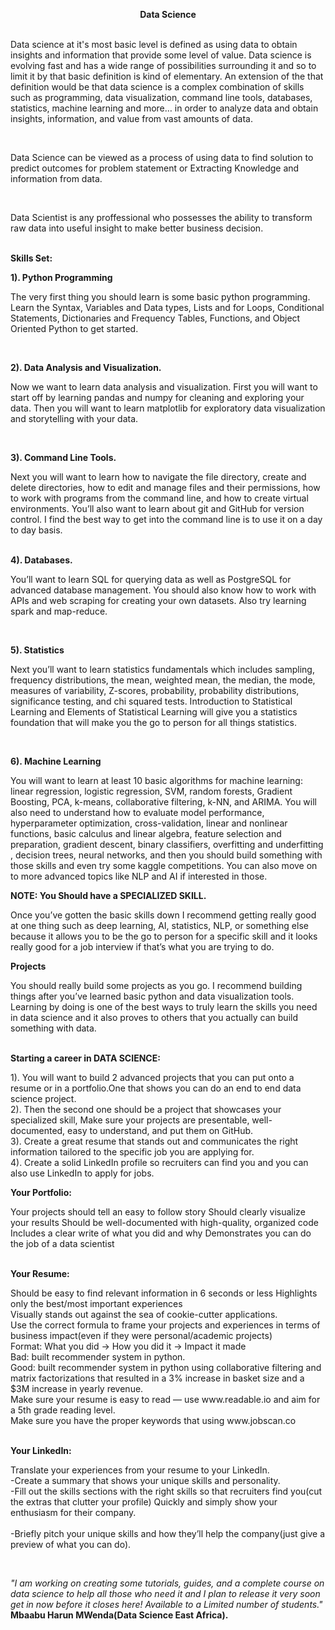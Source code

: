 <b> <center> Data Science </center></b> <br>
<p>Data science at it's most basic level is defined as using data to obtain insights and information that provide some level of value. Data science is evolving fast and has a wide range of possibilities surrounding it and so to limit it by that basic definition is kind of elementary. An extension of the that definition would be that data science is a complex combination of skills such as programming, data visualization, command line tools, databases, statistics, machine learning and more… in order to analyze data and obtain insights, information, and value from vast amounts of data.</p><br>
<p>Data Science can be viewed as a process of using data to find solution to predict outcomes for problem statement or Extracting Knowledge and information from data.</p><br>
<p>Data Scientist is any proffessional who possesses the ability to transform raw data into useful insight to make better business decision.</p>
  <br>
<b> Skills Set:</b><br>

<b>1). Python Programming </b><br>
<p>The very first thing you should learn is some basic python programming. Learn the Syntax, Variables and Data types, Lists and for Loops, Conditional Statements, Dictionaries and Frequency Tables, Functions, and Object Oriented Python to get started.</p><br>


<b>2). Data Analysis and Visualization.</b><br>
<p>Now we want to learn data analysis and visualization. First you will want to start off by learning pandas and numpy for cleaning and exploring your data. Then you will want to learn matplotlib for exploratory data visualization and storytelling with your data.</p><br>


<b>3). Command Line Tools.</b><br>
<p>Next you will want to learn how to navigate the file directory, create and delete directories, how to edit and manage files and their permissions, how to work with programs from the command line, and how to create virtual environments. You’ll also want to learn about git and GitHub for version control.
I find the best way to get into the command line is to use it on a day to day basis.</p><br>
<b>4). Databases.</b><br>
<p>You’ll want to learn SQL for querying data as well as PostgreSQL for advanced database management. You should also know how to work with APIs and web scraping for creating your own datasets. Also try learning spark and map-reduce.
</p><br>

<b> 5). Statistics</b><br>
<p>Next you’ll want to learn statistics fundamentals which includes sampling, frequency distributions, the mean, weighted mean, the median, the mode, measures of variability, Z-scores, probability, probability distributions, significance testing, and chi squared tests.
Introduction to Statistical Learning and Elements of Statistical Learning will give you a statistics foundation that will make you the go to person for all things statistics.</p><br>

<b>6). Machine Learning </b><br>
<p>You will want to learn at least 10 basic algorithms for machine learning: linear regression, logistic regression, SVM, random forests, Gradient Boosting, PCA, k-means, collaborative filtering, k-NN, and ARIMA.
You will also need to understand how to evaluate model performance, hyperparameter optimization, cross-validation, linear and nonlinear functions, basic calculus and linear algebra, feature selection and preparation, gradient descent, binary classifiers, overfitting and underfitting , decision trees, neural networks, and then you should build something with those skills and even try some kaggle competitions. You can also move on to more advanced topics like NLP and AI if interested in those.</p>
<b>NOTE: You Should have a SPECIALIZED SKILL.</b> <br>
<p>Once you’ve gotten the basic skills down I recommend getting really good at one thing such as deep learning, AI, statistics, NLP, or something else because it allows you to be the go to person for a specific skill and it looks really good for a job interview if that’s what you are trying to do.
</p><b>Projects</b>
<p>You should really build some projects as you go. I recommend building things after you’ve learned basic python and data visualization tools. Learning by doing is one of the best ways to truly learn the skills you need in data science and it also proves to others that you actually can build something with data. </p>
<br>
<b>Starting a career in DATA SCIENCE: </b>
<p>
1). You will want to build 2 advanced projects that you can put onto a resume or in a portfolio.One that shows you can do an end to end data science project.<br>
2). Then the second one should be a project that showcases your specialized skill, Make sure your projects are presentable, well-documented, easy to understand, and put them on GitHub.<br>
3). Create a great resume that stands out and communicates the right information tailored to the specific job you are applying for.
<br>
4). Create a solid LinkedIn profile so recruiters can find you and you can also use LinkedIn to apply for jobs.<br></p>
<b> Your Portfolio: </b><br>
<p>Your projects should tell an easy to follow story
Should clearly visualize your results
Should be well-documented with high-quality, organized code
Includes a clear write of what you did and why
Demonstrates you can do the job of a data scientist</p><br>
<b> Your Resume: </b><br>

<p>Should be easy to find relevant information in 6 seconds or less
Highlights only the best/most important experiences<br>
Visually stands out against the sea of cookie-cutter applications.<br>
Use the correct formula to frame your projects and experiences in terms of business impact(even if they were personal/academic projects)<br>
Format: What you did -> How you did it -> Impact it made<br>
Bad: built recommender system in python.<br>
Good: built recommender system in python using collaborative filtering and matrix factorizations that resulted in a 3% increase in basket size and a $3M increase in yearly revenue.<br>
Make sure your resume is easy to read — use www.readable.io and aim for a 5th grade reading level.<br>
Make sure you have the proper keywords that using www.jobscan.co </p><br>
<b>Your LinkedIn:</b><br>
<p>Translate your experiences from your resume to your LinkedIn.<br>
-Create a summary that shows your unique skills and personality.<br>
-Fill out the skills sections with the right skills so that recruiters find you(cut the extras that clutter your profile) Quickly and simply show your enthusiasm for their company.<br><br>
-Briefly pitch your unique skills and how they’ll help the company(just give a preview of what you can do).</p><br>
<p><i>"I am working on creating some tutorials, guides, and a complete course on data science to help all those who need it and I plan to release it very soon get in now before it closes here! Available to a Limited number of students."</i><b>  Mbaabu Harun MWenda(Data Science East Africa).</b></p>
